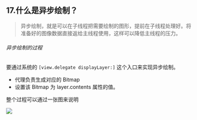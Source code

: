 ## 17.什么是异步绘制？

> 异步绘制，就是可以在子线程把需要绘制的图形，提前在子线程处理好。将准备好的图像数据直接返给主线程使用，这样可以降低主线程的压力。


###### 异步绘制的过程

要通过系统的 `[view.delegate displayLayer:]` 这个入口来实现异步绘制。

- 代理负责生成对应的 Bitmap
- 设置该 Bitmap 为 layer.contents 属性的值。


整个过程可以通过一张图来说明

![](http://okhqmtd8q.bkt.clouddn.com/%E5%BC%82%E6%AD%A5%E7%BB%98%E5%88%B6%E5%8E%9F%E7%90%86.png)

